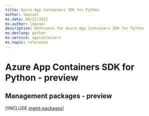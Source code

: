 ```yaml
---
title: Azure App Containers SDK for Python
author: lmazuel
ms.data: 08/22/2022
ms.author: lmazuel
description: Reference for Azure App Containers SDK for Python
ms.devlang: python
ms.service: appcontainers
ms.topic: reference
---
```

# Azure App Containers SDK for Python - preview

## Management packages - preview
[!INCLUDE [mgmt-packages](app-containers-mgmt-index.md)]